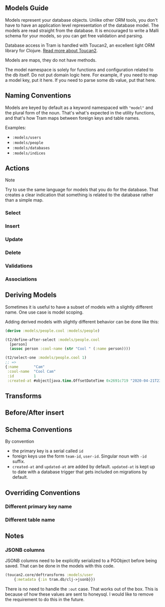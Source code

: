 ## Models Guide

Models represent your database objects.  Unlike other ORM tools, you don't have
to have an application level representation of the database model.  The models
are read straight from the database.  It is encouraged to write a Malli schema
for your models, so you can get free validation and parsing.

Database access in Tram is handled with Toucan2, an excellent light ORM library
for Clojure. [Read more about Toucan2](https://github.com/camsaul/toucan2).

Models are maps, they do not have methods.

The model namespace is solely for functions and configuration related to the db
itself.  Do not put domain logic here.  For example, if you need to map a 
model key, put it here.  If you need to parse some db value, put that here.

## Naming Conventions
Models are keyed by default as a keyword namespaced with `"model"` and the
plural form of the noun. That's what's expected in the utility functions, and
that's how Tram maps between foreign keys and table names.

Examples:  
- `:models/users`
- `:models/people`
- `:models/databases`
- `:models/indices`

## Actions

> [!NOTE]
> Try to use the same language for models that you do for the database.  That
> creates a clear indication that something is related to the database rather than
> a simple map.

### Select
### Insert
### Update
### Delete
### Validations
### Associations


## Deriving Models

Sometimes it is useful to have a subset of models with a slightly different
name.  One use case is model scoping. 

Adding derived models with slightly different behavior can be done like this: 

```clojure
(derive :models/people.cool :models/people)

(t2/define-after-select :models/people.cool
  [person]
  (assoc person :cool-name (str "Cool " (:name person))))

(t2/select-one :models/people.cool 1)
;; =>
{:name       "Cam"
 :cool-name  "Cool Cam"
 :id         1
 :created-at #object[java.time.OffsetDateTime 0x2691c719 "2020-04-21T23:56Z"]}  
```

## Transforms

## Before/After insert

## Schema Conventions

By convention 
- the primary key is a serial called `id`
- foreign keys use the form `team-id`, `user-id`. Singular noun with `-id`
  suffix.
- `created-at` and `updated-at` are added by default.  `updated-at` is kept up
  to date with a database trigger that gets included on migrations by default.
  

## Overriding Conventions

### Different primary key name
### Different table name

## Notes

### JSONB columns

JSONB columns need to be explicitly serialized to a PGObject before being saved.
That can be done in the models with this code.

```clojure
(toucan2.core/deftransforms :models/user
    {:metadata {:in tram.db/clj->jsonb}})
```

There is no need to handle the `:out` case. That works out of the box. This is
because of how these values are sent to honeysql. I would like to remove the
requirement to do this in the future.
